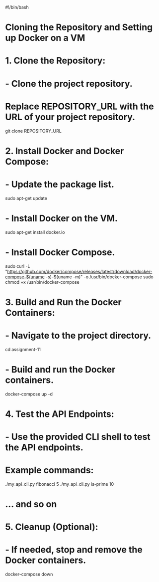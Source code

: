 #!/bin/bash

# Cloning the Repository and Setting up Docker on a VM

# 1. Clone the Repository:
#    - Clone the project repository.
#      Replace REPOSITORY_URL with the URL of your project repository.
git clone REPOSITORY_URL

# 2. Install Docker and Docker Compose:
#    - Update the package list.
sudo apt-get update

#    - Install Docker on the VM.
sudo apt-get install docker.io

#    - Install Docker Compose.
sudo curl -L "https://github.com/docker/compose/releases/latest/download/docker-compose-$(uname -s)-$(uname -m)" -o /usr/bin/docker-compose
sudo chmod +x /usr/bin/docker-compose

# 3. Build and Run the Docker Containers:
#    - Navigate to the project directory.
cd assignment-11

#    - Build and run the Docker containers.
docker-compose up -d

# 4. Test the API Endpoints:
#    - Use the provided CLI shell to test the API endpoints.
#      Example commands:
./my_api_cli.py fibonacci 5
./my_api_cli.py is-prime 10
# ... and so on

# 5. Cleanup (Optional):
#    - If needed, stop and remove the Docker containers.
docker-compose down
